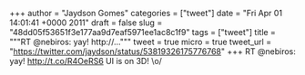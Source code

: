 
+++
author = "Jaydson Gomes"
categories = ["tweet"]
date = "Fri Apr 01 14:01:41 +0000 2011"
draft = false
slug = "48dd05f53651f3e177aa9d7eaf5971ee1ac8c1f9"
tags = ["tweet"]
title = """RT @nebiros: yay! http://..."""
tweet = true
micro = true
tweet_url = "https://twitter.com/jaydson/status/53819326175776768"
+++
RT @nebiros: yay! http://t.co/R4OeRS6 UI is on 3D! \o/
